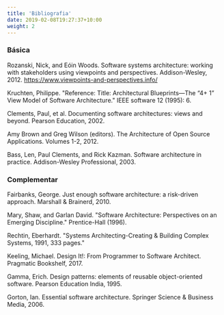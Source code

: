 ```yaml
---
title: 'Bibliografia'
date: 2019-02-08T19:27:37+10:00
weight: 2
---
```


### Básica

Rozanski, Nick, and Eóin Woods. Software systems architecture: working with stakeholders using viewpoints and perspectives. Addison-Wesley, 2012. https://www.viewpoints-and-perspectives.info/

Kruchten, Philippe. "Reference: Title: Architectural Blueprints—The “4+ 1” View Model of Software Architecture." IEEE software 12 (1995): 6.

Clements, Paul, et al. Documenting software architectures: views and beyond. Pearson Education, 2002.

Amy Brown and Greg Wilson (editors). The Architecture of Open Source Applications. Volumes 1-2, 2012.

Bass, Len, Paul Clements, and Rick Kazman. Software architecture in practice. Addison-Wesley Professional, 2003.

### Complementar

Fairbanks, George. Just enough software architecture: a risk-driven approach. Marshall & Brainerd, 2010.

Mary, Shaw, and Garlan David. "Software Architecture: Perspectives on an Emerging Discipline." Prentice-Hall (1996).

Rechtin, Eberhardt. "Systems Architecting-Creating & Building Complex Systems, 1991, 333 pages."

Keeling, Michael. Design It!: From Programmer to Software Architect. Pragmatic Bookshelf, 2017.

Gamma, Erich. Design patterns: elements of reusable object-oriented software. Pearson Education India, 1995.

Gorton, Ian. Essential software architecture. Springer Science & Business Media, 2006.
